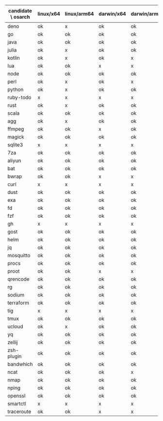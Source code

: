 | candidate \ osarch | linux/x64 | linux/arm64 | darwin/x64 | darwin/arm64 | win/x64 | 备注 |
| ------------------ | ----------- | ------------ | ---------- | --------- | ------- | ---- |
|deno | ok | x| ok | ok | ok |
|go | ok | ok | ok | ok | ok |
|java | ok | ok | ok | ok | ok |
|julia | ok | x| ok | ok | ok |
|kotlin | ok | x| ok | x| ok |
|lua | ok | ok | x| x| ok |
|node | ok | ok | ok | ok | ok |
|perl | ok | x| ok | x| x|
|python | ok | x| ok | ok | ok |
|ruby-todo | x| x| x| x| x|
|rust | ok | x| ok | ok | ok |
|scala | ok | ok | ok | ok | ok |
|agg | ok | x| ok | ok | ok |
|ffmpeg | ok | ok | x| ok | ok |
|magick | ok | ok | ok | ok | x|
|sqlite3 | x| x| x| x| x|
|7za | ok | ok | ok | ok | ok |
|aliyun | ok | ok | ok | ok | ok |
|bat | ok | ok | ok | ok | ok |
|bwrap | ok | ok | x| x| x|
|curl | x| x| x| x| x|
|dust | ok | ok | ok | ok | ok |
|exa | ok | ok | ok | ok | ok |
|fd | ok | ok | ok | ok | ok |
|fzf | ok | ok | ok | ok | ok |
|gh | x| x| x| x| x|
|gost | ok | ok | ok | ok | ok |
|helm | ok | ok | ok | ok | ok |
|jq | ok | ok | ok | ok | ok |
|mosquitto | ok | ok | ok | ok | ok |
|procs | ok | ok | ok | ok | ok |
|proot | ok | ok | x| x| x|
|qrencode | ok | ok | ok | ok | ok |
|rg | ok | ok | ok | ok | ok |
|sodium | ok | ok | ok | ok | ok |
|terraform | ok | ok | ok | ok | ok |
|tig | x| x| x| x| x|
|tmux | ok | ok | ok | ok | ok |
|ucloud | ok | x| ok | ok | ok |
|yq | ok | ok | ok | ok | ok |
|zellij | ok | ok | ok | ok | x|
|zsh-plugin | ok | ok | ok | ok | ok |
|bandwhich | ok | ok | ok | ok | x|
|ncat | ok | ok | ok | x| x|
|nmap | ok | ok | ok | ok | x|
|nping | ok | ok | ok | ok | x|
|openssl | ok | ok | ok | ok | ok |
|smartctl | x| x| x| x| x|
|traceroute | ok | ok | x| x| x|
